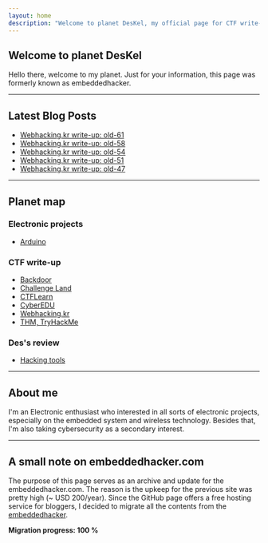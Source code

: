 ```yaml
---
layout: home
description: "Welcome to planet DesKel, my official page for CTF write-up, Electronic tutorial, review and etc."
---
```


## Welcome to planet DesKel

Hello there, welcome to my planet. Just for your information, this page was formerly known as embeddedhacker.

---

## Latest Blog Posts
<!-- BLOG-POST-LIST:START -->
- [Webhacking.kr write-up: old-61](https://deskel.github.io/posts/webhackingkr/old-61)
- [Webhacking.kr write-up: old-58](https://deskel.github.io/posts/webhackingkr/old-58)
- [Webhacking.kr write-up: old-54](https://deskel.github.io/posts/webhackingkr/old-54)
- [Webhacking.kr write-up: old-51](https://deskel.github.io/posts/webhackingkr/old-51)
- [Webhacking.kr write-up: old-47](https://deskel.github.io/posts/webhackingkr/old-47)
<!-- BLOG-POST-LIST:END -->

---

## Planet map

### Electronic projects
- [Arduino](https://deskel.github.io/arduino)

### CTF write-up
- [Backdoor](https://deskel.github.io/backdoor)
- [Challenge Land](https://deskel.github.io/challenge-land)
- [CTFLearn](https://deskel.github.io/ctflearn)
- [CyberEDU](https://deskel.github.io/cyberedu)
- [Webhacking.kr](https://deskel.github.io/webhackingkr)
- [THM, TryHackMe](https://deskel.github.io/thm)

### Des's review
- [Hacking tools](https://deskel.github.io/hacking-tools)

---

## About me

I'm an Electronic enthusiast who interested in all sorts of electronic projects, especially on the embedded system and wireless technology. Besides that, I'm also taking cybersecurity as a secondary interest.

---

## A small note on embeddedhacker.com

The purpose of this page serves as an archive and update for the embeddedhacker.com. The reason is the upkeep for the previous site was pretty high (~ USD 200/year). Since the GitHub page offers a free hosting service for bloggers, I decided to migrate all the contents from the [embeddedhacker](https://www.embeddedhacker.com).

**Migration progress: 100 %**
